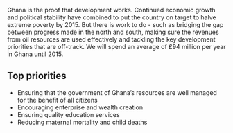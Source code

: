 Ghana is the proof that development works. Continued economic growth and political stability have combined to put the country on target to halve extreme poverty by 2015. But there is work to do - such as bridging the gap between progress made in the north and south, making sure the revenues from oil resources are used effectively and tackling the key development priorities that are off-track. We will spend an average of £94 million per year in Ghana until 2015.

## Top priorities

- Ensuring that the government of Ghana’s resources are well managed for the benefit of all citizens
- Encouraging enterprise and wealth creation
- Ensuring quality education services
- Reducing maternal mortality and child deaths